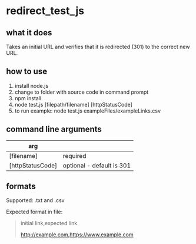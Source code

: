 # redirect_test_js

## what it does

Takes an initial URL and verifies that it is redirected (301) to the correct new URL.

## how to use

1. install node.js
2. change to folder with source code in command prompt
3. npm install
4. node test.js [filepath/filename] [httpStatusCode]
5. to run example: node test.js exampleFiles/exampleLinks.csv

## command line arguments

arg |  |
--- | --- |
[filename]| required
[httpStatusCode]| optional - default is 301

## formats

Supported: .txt and .csv

Expected format in file:
> initial link,expected link
>
> http://example.com,https://www.example.com
